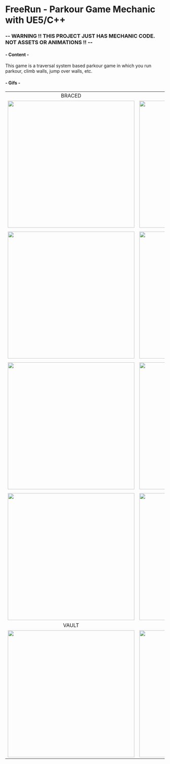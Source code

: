 # FreeRun - Parkour Game Mechanic with UE5/C++

### -- WARNING !! THIS PROJECT JUST HAS MECHANIC CODE. NOT ASSETS OR ANIMATIONS !! --

#### - Content -
This game is a traversal system based parkour game in which you run parkour, climb walls, jump over walls, etc.

#### - Gifs -

|                                                   |                                                     |
:-------------------------------------------------:|:---------------------------------------------------:
|                      BRACED                       |                      FREEHANG                       |
|  <img src="./Gifs/Braced_Idle.gif" width="400">   |  <img src="./Gifs/FreeHang_Idle.gif" width="400">   |
|                                                   |                                                     |
|  <img src="./Gifs/Braced_Move.gif" width="400">   |  <img src="./Gifs/FreeHang_Move.gif" width="400">   |
|                                                   |                                                     |
|   <img src="./Gifs/Braced_Hop.gif" width="400">   |   <img src="./Gifs/FreeHang_Hop.gif" width="400">   |
|                                                   |                                                     |
| <img src="./Gifs/Braced_ClimbUp.gif" width="400"> | <img src="./Gifs/FreeHang_ClimbUp.gif" width="400"> |
|                       VAULT                       |                       MANTLE                        |
|     <img src="./Gifs/Vault.gif" width="400">      |      <img src="./Gifs/Mantle.gif" width="400">      |
